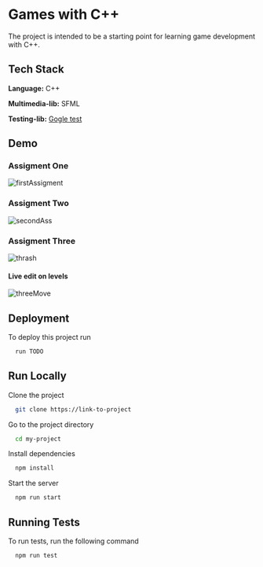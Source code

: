 # Games with C++

The project is intended to be a starting point for learning game development with C++.



## Tech Stack

**Language:** C++

**Multimedia-lib:** SFML

**Testing-lib:** [Gogle test](https://github.com/google/googletest)


## Demo

### Assigment One
![firstAssigment](https://github.com/RogerDurdn/games-core/assets/35942425/b5d5dc48-a00e-4f07-b6d3-c507a082ba5e)

### Assigment Two
![secondAss](https://github.com/RogerDurdn/games-core/assets/35942425/1c22c932-3e59-4d3c-9db5-7e8160112812)

### Assigment Three

![thrash](https://github.com/RogerDurdn/games-core/assets/35942425/eb73bbb8-2d3f-486e-aec5-0b20fff4490a)

#### Live edit on levels

![threeMove](https://github.com/RogerDurdn/games-core/assets/35942425/a926a163-875b-4993-ac9f-6ab8306b8a36)


## Deployment

To deploy this project run

```bash
  run TODO
```


## Run Locally

Clone the project

```bash
  git clone https://link-to-project
```

Go to the project directory

```bash
  cd my-project
```

Install dependencies

```bash
  npm install
```

Start the server

```bash
  npm run start
```


## Running Tests

To run tests, run the following command

```bash
  npm run test
```

